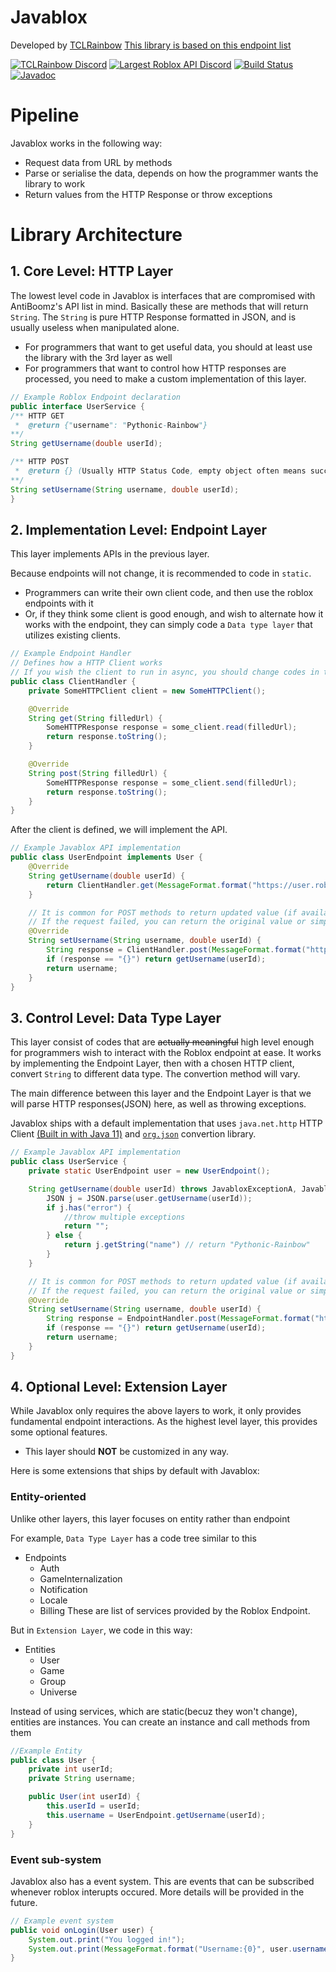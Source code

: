 # Javablox
Developed by [TCLRainbow](https://github.com/TCLRainbow)
[This library is based on this endpoint list](https://github.com/AntiBoomz/BTRoblox/blob/master/README.md#api-docs)

[![TCLRainbow Discord](https://discordapp.com/widget?id=285366651312930817&theme=dark)](https://discord.gg/6PjhjCD)
[![Largest Roblox API Discord](https://img.shields.io/discord/332692436478590986.svg?style=popout)](https://discord.gg/EDXNdAT)
[![Build Status](https://travis-ci.org/RbxAPI/Javablox.svg?branch=master)](https://travis-ci.org/RbxAPI/Javablox)
[![Javadoc](https://img.shields.io/badge/javadoc-v1-orange.svg)](https://rbxapi.github.io/Javablox/v1/overview-summary.html)

# Pipeline
Javablox works in the following way:
* Request data from URL by methods
* Parse or serialise the data, depends on how the programmer wants the library to work
* Return values from the HTTP Response or throw exceptions

# Library Architecture
## 1. Core Level: HTTP Layer
The lowest level code in Javablox is interfaces that are compromised with AntiBoomz's API list in mind. Basically these are methods that will return `String`. The `String` is pure HTTP Response formatted in JSON, and is usually useless when manipulated alone. 
* For programmers that want to get useful data, you should at least use the library with the 3rd layer as well
* For programmers that want to control how HTTP responses are processed, you need to make a custom implementation of this layer.

```java
// Example Roblox Endpoint declaration
public interface UserService {
/** HTTP GET
 *  @return {"username": "Pythonic-Rainbow"}
**/
String getUsername(double userId);

/** HTTP POST
 *  @return {} (Usually HTTP Status Code, empty object often means successful POST)
**/
String setUsername(String username, double userId);
}
```

## 2. Implementation Level: Endpoint Layer
This layer implements APIs in the previous layer.

Because endpoints will not change, it is recommended to code in `static`.
* Programmers can write their own client code, and then use the roblox endpoints with it
* Or, if they think some client is good enough, and wish to alternate how it works with the endpoint, they can simply code a `Data type layer` that utilizes existing clients.


```java
// Example Endpoint Handler
// Defines how a HTTP Client works
// If you wish the client to run in async, you should change codes in this layer.
public class ClientHandler {
    private SomeHTTPClient client = new SomeHTTPClient();

    @Override
    String get(String filledUrl) {
        SomeHTTPResponse response = some_client.read(filledUrl);
        return response.toString();
    }

    @Override
    String post(String filledUrl) {
        SomeHTTPResponse response = some_client.send(filledUrl);
        return response.toString();
    }
}
```
After the client is defined, we will implement the API.
```java
// Example Javablox API implementation
public class UserEndpoint implements User {
    @Override
    String getUsername(double userId) {
        return ClientHandler.get(MessageFormat.format("https://user.roblox.com/getuser?userid={0}", userid)); // return "Pythonic-Rainbow"
    }

    // It is common for POST methods to return updated value (if available) when the request is success.
    // If the request failed, you can return the original value or simply an empty string.
    @Override
    String setUsername(String username, double userId) {
        String response = ClientHandler.post(MessageFormat.format("https:/user.roblox.com/setusername?userid={0}&username={1}", userId, username));
        if (response == "{}") return getUsername(userId);
        return username;
    }
}
```

## 3. Control Level: Data Type Layer
This layer consist of codes that are ~~actually meaningful~~ high level enough for programmers wish to interact with the Roblox endpoint at ease. It works by implementing the Endpoint Layer, then with a chosen HTTP client, convert `String` to different data type. The convertion method will vary.

The main difference between this layer and the Endpoint Layer is that we will parse HTTP responses(JSON) here, as well as throwing exceptions.

Javablox ships with a default implementation that uses `java.net.http` HTTP Client [(Built in with Java 11)](https://openjdk.java.net/groups/net/httpclient/intro.html) and [`org.json`](https://stleary.github.io/JSON-java/) convertion library.

```java
// Example Javablox API implementation
public class UserService {
    private static UserEndpoint user = new UserEndpoint();

    String getUsername(double userId) throws JavabloxExceptionA, JavabloxExceptionB {
        JSON j = JSON.parse(user.getUsername(userId));
        if j.has("error") {
            //throw multiple exceptions
            return "";
        } else {
            return j.getString("name") // return "Pythonic-Rainbow"
        } 
    }

    // It is common for POST methods to return updated value (if available) when the request is success.
    // If the request failed, you can return the original value or simply an empty string.
    @Override
    String setUsername(String username, double userId) {
        String response = EndpointHandler.post(MessageFormat.format("https:/user.roblox.com/setusername?userid={0}&username={1}", userId, username));
        if (response == "{}") return getUsername(userId);
        return username;
    }
}
```

## 4. Optional Level: Extension Layer
While Javablox only requires the above layers to work, it only provides fundamental endpoint interactions. As the highest level layer, this provides some optional features.
* This layer should **NOT** be customized in any way.

Here is some extensions that ships by default with Javablox:

### Entity-oriented
Unlike other layers, this layer focuses on entity rather than  endpoint

For example, `Data Type Layer` has a code tree similar to this
* Endpoints
  * Auth
  * GameInternalization
  * Notification
  * Locale
  * Billing
These are list of services provided by the Roblox Endpoint.

But in `Extension Layer`, we code in this way:
* Entities
  * User
  * Game
  * Group
  * Universe

Instead of using services, which are static(becuz they won't change), entities are instances. You can create an instance and call methods from them
```java
//Example Entity
public class User {
    private int userId;
    private String username;

    public User(int userId) {
        this.userId = userId;
        this.username = UserEndpoint.getUsername(userId);
    }
}
```

### Event sub-system
Javablox also has a event system. This are events that can be subscribed whenever roblox interupts occured.
More details will be provided in the future.
```java
// Example event system
public void onLogin(User user) {
    System.out.print("You logged in!");
    System.out.print(MessageFormat.format("Username:{0}", user.username));
}
```